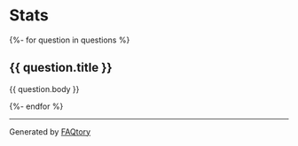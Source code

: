 <!-- the section below is automatically generated.

If you want to modify the questions:
- please edit the files in the `faq` folder in the doc

-->

# Stats

{%- for question in questions %}

## {{ question.title }}

{{ question.body }}

{%- endfor %}

---

Generated by [FAQtory](https://github.com/willmcgugan/faqtory)
